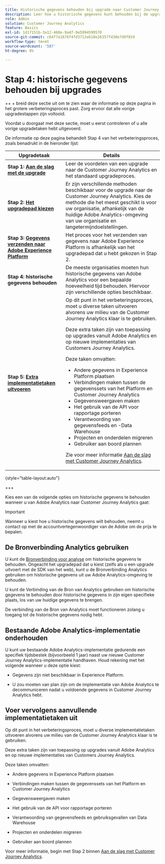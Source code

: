 ```yaml
---
title: Historische gegevens behouden bij upgrade naar Customer Journey Analytics
description: Leer hoe u historische gegevens kunt behouden bij de upgrade naar Customer Journey Analytics
role: Admin
solution: Customer Journey Analytics
feature: Basics
exl-id: 1d17151b-3a12-468e-9a4f-9e5994599570
source-git-commit: c64f7a1676f4fd3712e618e26357f430e7d9f019
workflow-type: tm+mt
source-wordcount: '587'
ht-degree: 0%

---
```


# Stap 4: historische gegevens behouden bij upgrades

++ + breid deze sectie uit om te zien waar de informatie op deze pagina in het grotere verbeteringsproces past. Zorg ervoor dat alle vorige upgradestappen zijn voltooid.

Voordat u doorgaat met deze sectie, moet u eerst controleren of u alle vorige upgradetaken hebt uitgevoerd.

De informatie op deze pagina behandelt Stap 4 van het verbeteringsproces, zoals benadrukt in de hieronder lijst:

| Upgradetaak | Details |
|---------|----------|
| **Stap 1: [Aan de slag met de upgrade](/help/getting-started/cja-upgrade/cja-upgrade-getstarted.md)** | Leer de voordelen van een upgrade naar de Customer Journey Analytics en het standaard upgradeproces. |
| **Stap 2: [Het upgradepad kiezen](/help/getting-started/cja-upgrade/cja-upgrade-path.md)** | Er zijn verschillende methoden beschikbaar voor de upgrade naar de Customer Journey Analytics. Kies de methode die het meest geschikt is voor uw organisatie, afhankelijk van de huidige Adobe Analytics-omgeving van uw organisatie en langetermijndoelstellingen. |
| **Stap 3: [Gegevens verzenden naar Adobe Experience Platform](/help/getting-started/cja-upgrade/cja-upgrade-send-to-platform.md)** | Het proces voor het verzenden van gegevens naar Adobe Experience Platform is afhankelijk van het upgradepad dat u hebt gekozen in Stap 2. |
| <span class="preview">**Stap 4: historische gegevens behouden**</span> | <span class="preview">De meeste organisaties moeten hun historische gegevens van Adobe Analytics voor een bepaalde hoeveelheid tijd behouden. Hiervoor zijn verschillende opties beschikbaar.</span> |
| **Stap 5: [Extra implementatietaken uitvoeren](/help/getting-started/cja-getting-started.md)** | Op dit punt in het verbeteringsproces, moet u diverse taken uitvoeren alvorens uw milieu van de Customer Journey Analytics klaar is te gebruiken.<p>Deze extra taken zijn van toepassing op upgrades vanuit Adobe Analytics en op nieuwe implementaties van Customers Journey Analytics.</p><p>Deze taken omvatten:</p><ul><li>Andere gegevens in Experience Platform plaatsen</li><li>Verbindingen maken tussen de gegevenssets van het Platform en Customer Journey Analytics</li><li>Gegevensweergaven maken</li><li>Het gebruik van de API voor rapportage porteren</li><li>Verantwoording van gegevensfeeds en -Data Warehouse</li><li>Projecten en onderdelen migreren</li><li>Gebruiker aan boord plannen</li></ul> <p>Zie voor meer informatie [Aan de slag met Customer Journey Analytics](/help/getting-started/cja-getting-started.md). |

{style="table-layout:auto"}

+++

Kies een van de volgende opties om historische gegevens te behouden wanneer u van Adobe Analytics naar Customer Journey Analytics gaat:

>[!IMPORTANT]
>
>Wanneer u kiest hoe u historische gegevens wilt behouden, neemt u contact op met de accountvertegenwoordiger van de Adobe om de prijs te bepalen.

## De Bronverbinding Analytics gebruiken

U kunt de [Bronverbinding voor analyse](/help/data-ingestion/analytics.md) om historische gegevens te behouden. Ongeacht het upgradepad dat u kiest (zelfs als u een upgrade uitvoert met de SDK van het web), kunt u de Bronverbinding Analytics gebruiken om historische gegevens uit uw Adobe Analytics-omgeving te behouden.

U kunt de Verbinding van de Bron van Analytics gebruiken om historische gegevens te behouden door historische gegevens in zijn eigen specifieke plaats, los van uw huidige gegevens te brengen.

De verbinding van de Bron van Analytics moet functioneren zolang u toegang tot de historische gegevens nodig hebt.

<!-- Another possibility in the future: Map historical data in a way that allows you to tie it to your new data.  Possible? Explain -->

## Bestaande Adobe Analytics-implementatie onderhouden

U kunt uw bestaande Adobe Analytics-implementatie gedurende een specifiek tijdsbestek (bijvoorbeeld 1 jaar) naast uw nieuwe Customer Journey Analytics-implementatie handhaven. Houd rekening met het volgende wanneer u deze optie kiest:

* Gegevens zijn niet beschikbaar in Experience Platform.

* U zou moeten van plan zijn om de implementatie van Adobe Analytics te decommuniceren nadat u voldoende gegevens in Customer Journey Analytics hebt.

## Voer vervolgens aanvullende implementatietaken uit

Op dit punt in het verbeteringsproces, moet u diverse implementatietaken uitvoeren alvorens uw milieu van de Customer Journey Analytics klaar is te gebruiken.

Deze extra taken zijn van toepassing op upgrades vanuit Adobe Analytics en op nieuwe implementaties van Customers Journey Analytics.

Deze taken omvatten:

* Andere gegevens in Experience Platform plaatsen

* Verbindingen maken tussen de gegevenssets van het Platform en Customer Journey Analytics

* Gegevensweergaven maken

* Het gebruik van de API voor rapportage porteren

* Verantwoording van gegevensfeeds en gebruiksgevallen van Data Warehouse

* Projecten en onderdelen migreren

* Gebruiker aan boord plannen

Voor meer informatie, begin met Stap 2 binnen [Aan de slag met Customer Journey Analytics](/help/getting-started/cja-getting-started.md).
